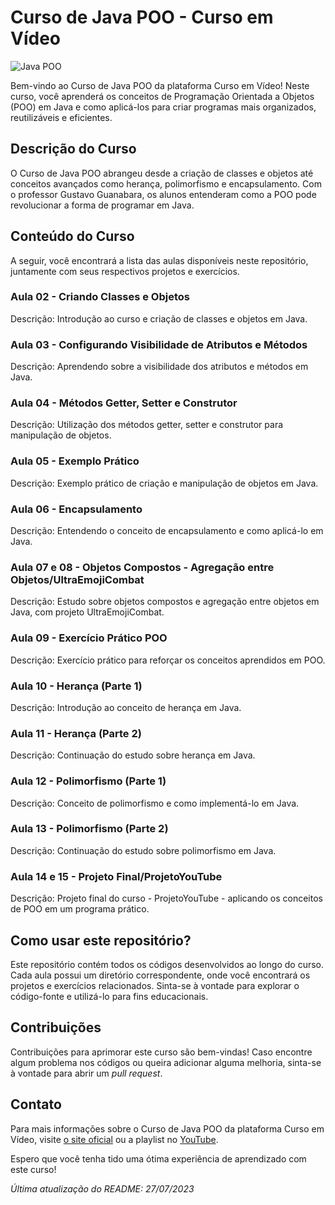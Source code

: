 # Curso de Java POO - Curso em Vídeo

![Java POO](https://www.cursoemvideo.com/wp-content/uploads/bb-plugin/cache/poo-java-circle-9342dd242d4e1f7c60844dd4680ed065-5d48cb37edbef.jpg)

Bem-vindo ao Curso de Java POO da plataforma Curso em Vídeo! Neste curso, você aprenderá os conceitos de Programação Orientada a Objetos (POO) em Java e como aplicá-los para criar programas mais organizados, reutilizáveis e eficientes.

## Descrição do Curso

O Curso de Java POO abrangeu desde a criação de classes e objetos até conceitos avançados como herança, polimorfismo e encapsulamento. Com o professor Gustavo Guanabara, os alunos entenderam como a POO pode revolucionar a forma de programar em Java.

## Conteúdo do Curso

A seguir, você encontrará a lista das aulas disponíveis neste repositório, juntamente com seus respectivos projetos e exercícios.

### Aula 02 - Criando Classes e Objetos

Descrição: Introdução ao curso e criação de classes e objetos em Java.

### Aula 03 - Configurando Visibilidade de Atributos e Métodos

Descrição: Aprendendo sobre a visibilidade dos atributos e métodos em Java.

### Aula 04 - Métodos Getter, Setter e Construtor

Descrição: Utilização dos métodos getter, setter e construtor para manipulação de objetos.

### Aula 05 - Exemplo Prático

Descrição: Exemplo prático de criação e manipulação de objetos em Java.

### Aula 06 - Encapsulamento

Descrição: Entendendo o conceito de encapsulamento e como aplicá-lo em Java.

### Aula 07 e 08 - Objetos Compostos - Agregação entre Objetos/UltraEmojiCombat

Descrição: Estudo sobre objetos compostos e agregação entre objetos em Java, com projeto UltraEmojiCombat.

### Aula 09 - Exercício Prático POO

Descrição: Exercício prático para reforçar os conceitos aprendidos em POO.

### Aula 10 - Herança (Parte 1)

Descrição: Introdução ao conceito de herança em Java.

### Aula 11 - Herança (Parte 2)

Descrição: Continuação do estudo sobre herança em Java.

### Aula 12 - Polimorfismo (Parte 1)

Descrição: Conceito de polimorfismo e como implementá-lo em Java.

### Aula 13 - Polimorfismo (Parte 2)

Descrição: Continuação do estudo sobre polimorfismo em Java.

### Aula 14 e 15 - Projeto Final/ProjetoYouTube

Descrição: Projeto final do curso - ProjetoYouTube - aplicando os conceitos de POO em um programa prático.

## Como usar este repositório?

Este repositório contém todos os códigos desenvolvidos ao longo do curso. Cada aula possui um diretório correspondente, onde você encontrará os projetos e exercícios relacionados. Sinta-se à vontade para explorar o código-fonte e utilizá-lo para fins educacionais.

## Contribuições

Contribuições para aprimorar este curso são bem-vindas! Caso encontre algum problema nos códigos ou queira adicionar alguma melhoria, sinta-se à vontade para abrir um *pull request*.

## Contato

Para mais informações sobre o Curso de Java POO da plataforma Curso em Vídeo, visite [o site oficial](https://www.cursoemvideo.com/curso/java-poo/) ou a playlist no [YouTube](https://www.youtube.com/playlist?list=PLHz_AreHm4dkqe2aR0tQK74m8SFe-aGsY).

Espero que você tenha tido uma ótima experiência de aprendizado com este curso!

*Última atualização do README: 27/07/2023*
